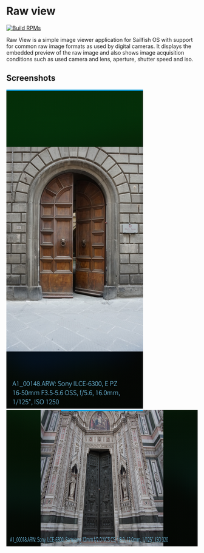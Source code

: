 # Raw view

[![Build RPMs](https://github.com/rabauke/harbour-raw-view/actions/workflows/build.yaml/badge.svg)](https://github.com/rabauke/harbour-raw-view/actions/workflows/build.yaml)

Raw View is a simple image viewer application for Sailfish OS with support for common raw image formats as used by digital cameras. It displays the embedded preview of  the raw image and also shows image acquisition conditions such as used camera and lens, aperture, shutter speed and iso.


## Screenshots

<img src="https://raw.githubusercontent.com/rabauke/harbour-raw-view/master/screenshots/screenshot_01.png" width="360">

<img src="https://raw.githubusercontent.com/rabauke/harbour-raw-view/master/screenshots/screenshot_02.png" height="360">

